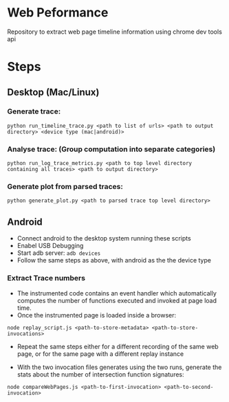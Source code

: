 # Web Peformance
Repository to extract web page timeline information using chrome dev tools api

# Steps

## Desktop (Mac/Linux)
### Generate trace:

```
python run_timeline_trace.py <path to list of urls> <path to output directory> <device type (mac|android)>
```

### Analyse trace: (Group computation into separate categories)
```
python run_log_trace_metrics.py <path to top level directory containing all traces> <path to output directory>
```

### Generate plot from parsed traces:
```
python generate_plot.py <path to parsed trace top level directory>
```

## Android

 * Connect android to the desktop system running these scripts
 * Enabel USB Debugging
 * Start adb server: `adb devices`
 * Follow the same steps as above, with android as the the device type


 ### Extract Trace numbers

  * The instrumented code contains an event handler which automatically computes the number of functions executed and invoked at page load time. 
  * Once the instrumented page is loaded inside a browser:
  ```
  node replay_script.js <path-to-store-metadata> <path-to-store-invocations>
  ```
  * Repeat the same steps either for a different recording of the same web page, or for the same page with a different replay instance

  * With the two invocation files generates using the two runs, generate the stats about the number of intersection function signatures:
  ```
  node compareWebPages.js <path-to-first-invocation> <path-to-second-invocation>
  ```

